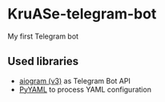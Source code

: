 # KruASe-telegram-bot

My first Telegram bot


## Used libraries

- [aiogram (v3)](https://pypi.org/project/aiogram/) as Telegram Bot API
- [PyYAML](https://pypi.org/project/PyYAML/) to process YAML configuration
